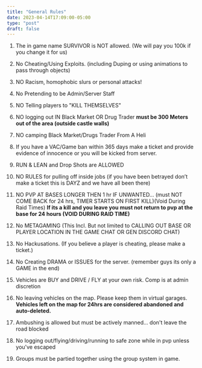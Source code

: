 ```yaml
---
title: "General Rules"
date: 2023-04-14T17:09:00-05:00
type: "post"
draft: false
---
```



1. The in game name SURVIVOR is NOT allowed. (We will pay you 100k if you change it for us)

2. No Cheating/Using Exploits. (including Duping or using animations to pass through objects)

3. NO Racism, homophobic slurs or personal attacks! 

4. No Pretending to be Admin/Server Staff 

5. NO Telling players to "KILL THEMSELVES"

6. NO logging out IN Black Market OR Drug Trader
**must be 300 Meters out of the area (outside castle walls)**

7. NO camping Black Market/Drugs Trader From A Heli 

8. If you have a VAC/Game ban within 365 days make a ticket and provide evidence of innocence or you will be kicked from server.

9. RUN & LEAN and Drop Shots are ALLOWED

10. NO RULES for pulling off inside jobs (if you have been betrayed don’t make a ticket this is DAYZ and we have all been there)

11. NO PVP AT BASES LONGER THEN 1 hr IF UNWANTED… (must NOT COME BACK for 24 hrs, TIMER STARTS ON FIRST KILL)(Void During Raid Times)
**If its a kill and you leave you must not return to pvp at the base for 24 hours (VOID DURING RAID TIME)**

12. No METAGAMING (This Incl. But not limited to CALLING OUT BASE OR PLAYER LOCATION IN THE GAME CHAT OR GEN DISCORD CHAT)

13. No Hackusations. (If you believe a player is cheating, please make a ticket.)

14. No Creating DRAMA or ISSUES for the server. (remember guys its only a GAME in the end)

15. Vehicles are BUY and DRIVE / FLY at your own risk. Comp is at admin discretion 

16. No leaving vehicles on the map. Please keep them in virtual garages. 
**Vehicles left on the map for 24hrs are considered abandoned and auto-deleted.**

17. Ambushing is allowed but must be actively manned... don't leave the road blocked

18. No logging out/flying/driving/running to safe zone while in pvp unless you've escaped 

19. Groups must be partied together using the group system in game.



